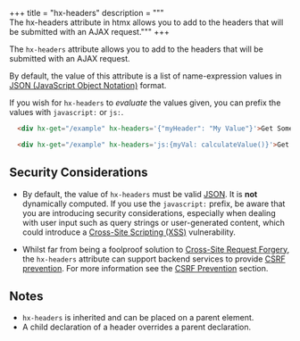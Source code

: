 +++
title = "hx-headers"
description = """\
  The hx-headers attribute in htmx allows you to add to the headers that will be submitted with an AJAX request."""
+++

The `hx-headers` attribute allows you to add to the headers that will be submitted with an AJAX request.

By default, the value of this attribute is a list of name-expression values in [JSON (JavaScript Object Notation)](https://www.json.org/json-en.html)
format.

If you wish for `hx-headers` to *evaluate* the values given, you can prefix the values with `javascript:` or `js:`.

```html
  <div hx-get="/example" hx-headers='{"myHeader": "My Value"}'>Get Some HTML, Including A Custom Header in the Request</div>

  <div hx-get="/example" hx-headers='js:{myVal: calculateValue()}'>Get Some HTML, Including a Dynamic Custom Header from Javascript in the Request</div>
```

## Security Considerations

* By default, the value of `hx-headers` must be valid [JSON](https://developer.mozilla.org/en-US/docs/Glossary/JSON).
  It is **not** dynamically computed.  If you use the `javascript:` prefix, be aware that you are introducing
  security considerations, especially when dealing with user input such as query strings or user-generated content,
  which could introduce a [Cross-Site Scripting (XSS)](https://owasp.org/www-community/attacks/xss/) vulnerability.

* Whilst far from being a foolproof solution to [Cross-Site Request Forgery](https://owasp.org/www-community/attacks/csrf), the `hx-headers` attribute can support backend services to provide [CSRF prevention](https://cheatsheetseries.owasp.org/cheatsheets/Cross-Site_Request_Forgery_Prevention_Cheat_Sheet.html). For more information see the [CSRF Prevention](https://htmx.org/docs/#csrf-prevention) section.

## Notes

* `hx-headers` is inherited and can be placed on a parent element.
* A child declaration of a header overrides a parent declaration.
